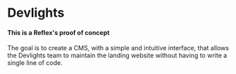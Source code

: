 # Devlights

#### This is a Reflex's proof of concept

The goal is to create a CMS, with a simple and intuitive interface, that allows the Devlights team to maintain the landing website without having to write a single line of code.
